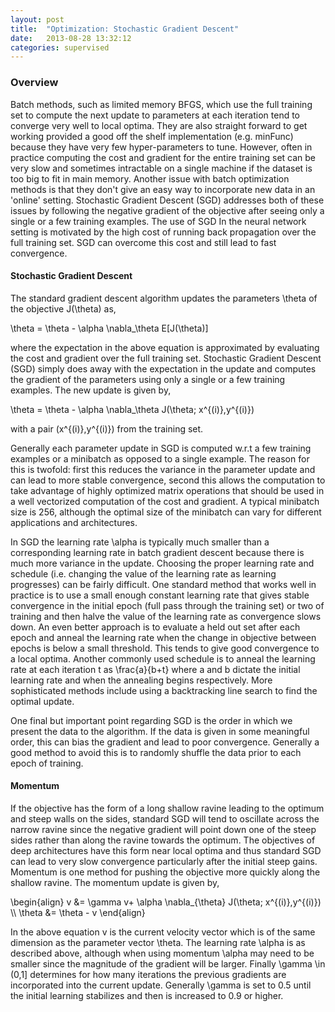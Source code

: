```yaml
---
layout: post
title:  "Optimization: Stochastic Gradient Descent"
date:   2013-08-28 13:32:12
categories: supervised
---
```


### Overview ###

Batch methods, such as limited memory BFGS, which use the full training set to compute the next update to parameters at each iteration tend to converge very well to local optima.  They are also straight forward to get working provided a good off the shelf implementation (e.g. minFunc) because they have very few hyper-parameters to tune.  However, often in practice computing the cost and gradient for the entire training set can be very slow and sometimes intractable on a single machine if the dataset is too big to fit in main memory.  Another issue with batch optimization methods is that they don't give an easy way to incorporate new data in an 'online' setting.  Stochastic Gradient Descent (SGD) addresses both of these issues by following the negative gradient of the objective after seeing only a single or a few training examples.  The use of SGD In the neural network setting is motivated by the high cost of running back propagation over the full training set.  SGD can overcome this cost and still lead to fast convergence.

#### Stochastic Gradient Descent ####

The standard gradient descent algorithm updates the parameters <m>\theta</m> of the objective <m>J(\theta)</m> as,

<m>
\theta = \theta - \alpha \nabla_\theta E[J(\theta)]
</m>

where the expectation in the above equation is approximated by evaluating the cost and gradient over the full training set.  Stochastic Gradient Descent (SGD) simply does away with the expectation in the update and computes the gradient of the parameters using only a single or a few training examples.  The new update is given by,

<m>
\theta = \theta - \alpha \nabla_\theta J(\theta; x^{(i)},y^{(i)})
</m>

with a pair <m>(x^{(i)},y^{(i)})</m> from the training set.

Generally each parameter update in SGD is computed w.r.t a few training examples or a minibatch as opposed to a single example.  The reason for this is twofold: first this reduces the variance in the parameter update and can lead to more stable convergence, second this allows the computation to take advantage of highly optimized matrix operations that should be used in a well vectorized computation of the cost and gradient.  A typical minibatch size is 256, although the optimal size of the minibatch can vary for different applications and architectures.

In SGD the learning rate <m>\alpha</m> is typically much smaller than a corresponding learning rate in batch gradient descent because there is much more variance in the update.  Choosing the proper learning rate and schedule (i.e. changing the value of the learning rate as learning progresses) can be fairly difficult.  One standard method that works well in practice is to use a small enough constant learning rate that gives stable convergence in the initial epoch (full pass through the training set) or two of training and then halve the value of the learning rate as convergence slows down. An even better approach is to evaluate a held out set after each epoch and anneal the learning rate when the change in objective between epochs is below a small threshold.  This tends to give good convergence to a local optima.  Another commonly used schedule is to anneal the learning rate at each iteration <m>t</m> as <m>\frac{a}{b+t}</m> where <m>a</m> and <m>b</m> dictate the initial learning rate and when the annealing begins respectively. More sophisticated methods include using a backtracking line search to find the optimal update. 

One final but important point regarding SGD is the order in which we present the data to the algorithm.  If the data is given in some meaningful order, this can bias the gradient and lead to poor convergence.  Generally a good method to avoid this is to randomly shuffle the data prior to each epoch of training.

#### Momentum ####

If the objective has the form of a long shallow ravine leading to the optimum and steep walls on the sides, standard SGD will tend to oscillate across the narrow ravine since the negative gradient will point down one of the steep sides rather than along the ravine towards the optimum.  The objectives of deep architectures have this form near local optima and thus standard SGD can lead to very slow convergence particularly after the initial steep gains.  Momentum is one method for pushing the objective more quickly along the shallow ravine.  The momentum update is given by,

<m>
\begin{align}
v &amp;= \gamma v+ \alpha \nabla_{\theta} J(\theta; x^{(i)},y^{(i)}) \\
\theta &amp;= \theta - v
\end{align}
</m>

In the above equation <m>v</m> is the current velocity vector which is of the same dimension as the parameter vector <m>\theta</m>.  The learning rate <m>\alpha</m> is as described above, although when using momentum <m>\alpha</m> may need to be smaller since the magnitude of the gradient will be larger.  Finally <m>\gamma \in (0,1]</m> determines for how many iterations the previous gradients are incorporated into the current update.  Generally <m>\gamma</m> is set to 0.5 until the initial  learning stabilizes and then is increased to 0.9 or higher.
